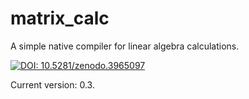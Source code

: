 # matrix_calc
A simple native compiler for linear algebra calculations.

[![DOI: 10.5281/zenodo.3965097](https://zenodo.org/badge/DOI/10.5281/zenodo.3965097.svg)](https://doi.org/10.5281/zenodo.3965097)

Current version: 0.3.
